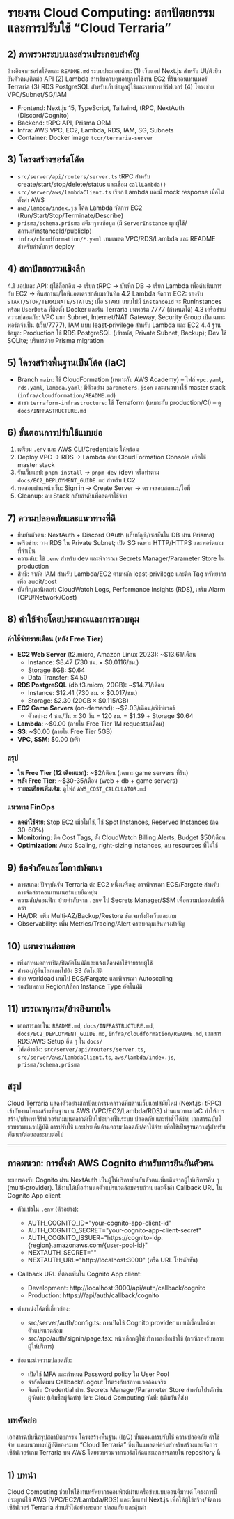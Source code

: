 # รายงาน Cloud Computing: สถาปัตยกรรมและการปรับใช้ “Cloud Terraria”
## 2) ภาพรวมระบบและส่วนประกอบสำคัญ
อ้างอิงจากซอร์สโค้ดและ `README.md` ระบบประกอบด้วย: (1) เว็บแอป Next.js สำหรับ UI/ตัวยืนยันตัวตน/ติดต่อ API (2) Lambda สำหรับควบคุมอายุการใช้งาน EC2 ที่รันคอนเทนเนอร์ Terraria (3) RDS PostgreSQL สำหรับเก็บข้อมูลผู้ใช้และรายการเซิร์ฟเวอร์ (4) โครงข่าย VPC/Subnet/SG/IAM
- Frontend: Next.js 15, TypeScript, Tailwind, tRPC, NextAuth (Discord/Cognito)
- Backend: tRPC API, Prisma ORM
- Infra: AWS VPC, EC2, Lambda, RDS, IAM, SG, Subnets
- Container: Docker image `tccr/terraria-server`

## 3) โครงสร้างซอร์สโค้ด
- `src/server/api/routers/server.ts` tRPC สำหรับ create/start/stop/delete/status และเชื่อม `callLambda()`
- `src/server/aws/lambdaClient.ts` เรียก Lambda และมี mock response เมื่อไม่ตั้งค่า AWS
- `aws/lambda/index.js` โค้ด Lambda จัดการ EC2 (Run/Start/Stop/Terminate/Describe)
- `prisma/schema.prisma` สคีมาฐานข้อมูล (มี `ServerInstance` ผูกผู้ใช้/สถานะ/instanceId/publicIp)
- `infra/cloudformation/*.yaml` เทมเพลต VPC/RDS/Lambda และ README สำหรับลำดับการ deploy

## 4) สถาปัตยกรรมเชิงลึก
4.1 แอปและ API: ผู้ใช้ล็อกอิน → เรียก tRPC → บันทึก DB → เรียก Lambda เพื่อดำเนินการกับ EC2 → คืนสถานะ/ไอพีแอดเดรสกลับมาบันทึก
4.2 Lambda จัดการ EC2: รองรับ `START/STOP/TERMINATE/STATUS`; เมื่อ `START` แบบไม่มี `instanceId` จะ RunInstances พร้อม `UserData` ที่ติดตั้ง Docker และรัน Terraria บนพอร์ต 7777 (กำหนดได้)
4.3 เครือข่าย/ความปลอดภัย: VPC แยก Subnet, Internet/NAT Gateway, Security Group เปิดเฉพาะพอร์ตจำเป็น (เว็บ/7777), IAM แบบ least‑privilege สำหรับ Lambda และ EC2
4.4 ฐานข้อมูล: Production ใช้ RDS PostgreSQL (เข้ารหัส, Private Subnet, Backup); Dev ใช้ SQLite; บริหารด้วย Prisma migration

## 5) โครงสร้างพื้นฐานเป็นโค้ด (IaC)
- Branch `main`: ใช้ CloudFormation (เหมาะกับ AWS Academy) – ไฟล์ `vpc.yaml`, `rds.yaml`, `lambda.yaml`; มีตัวอย่าง `parameters.json` และแนวทางใช้ master stack (`infra/cloudformation/README.md`)
- สาขา `terraform-infrastructure`: ใช้ Terraform (เหมาะกับ production/CI) – ดู `docs/INFRASTRUCTURE.md`

## 6) ขั้นตอนการปรับใช้แบบย่อ
1) เตรียม `.env` และ AWS CLI/Credentials ให้พร้อม
2) Deploy VPC → RDS → Lambda ด้วย CloudFormation Console หรือใช้ master stack
3) รันเว็บแอป: `pnpm install` → `pnpm dev` (dev) หรือทำตาม `docs/EC2_DEPLOYMENT_GUIDE.md` สำหรับ EC2
4) ทดสอบผ่านหน้าเว็บ: Sign in → Create Server → ตรวจสอบสถานะ/ไอพี
5) Cleanup: ลบ Stack กลับลำดับเพื่อลดค่าใช้จ่าย

## 7) ความปลอดภัยและแนวทางที่ดี
- ยืนยันตัวตน: NextAuth + Discord OAuth (เก็บบัญชี/เซสชันใน DB ผ่าน Prisma)
- เครือข่าย: วาง RDS ใน Private Subnet; เปิด SG เฉพาะ HTTP/HTTPS และพอร์ตเกมที่จำเป็น
- ความลับ: ใช้ `.env` สำหรับ dev และพิจารณา Secrets Manager/Parameter Store ใน production
- สิทธิ์: จำกัด IAM สำหรับ Lambda/EC2 ตามหลัก least‑privilege และติด Tag ทรัพยากรเพื่อ audit/cost
- บันทึก/มอนิเตอร์: CloudWatch Logs, Performance Insights (RDS), เสริม Alarm (CPU/Network/Cost)

## 8) ค่าใช้จ่ายโดยประมาณและการควบคุม

### ค่าใช้จ่ายรายเดือน (หลัง Free Tier)
- **EC2 Web Server** (t2.micro, Amazon Linux 2023): ~$13.61/เดือน
  - Instance: $8.47 (730 ชม. × $0.0116/ชม.)
  - Storage 8GB: $0.64
  - Data Transfer: $4.50
- **RDS PostgreSQL** (db.t3.micro, 20GB): ~$14.71/เดือน
  - Instance: $12.41 (730 ชม. × $0.017/ชม.)
  - Storage: $2.30 (20GB × $0.115/GB)
- **EC2 Game Servers** (on-demand): ~$2.03/เดือน/เซิร์ฟเวอร์
  - ตัวอย่าง: 4 ชม./วัน × 30 วัน = 120 ชม. = $1.39 + Storage $0.64
- **Lambda**: ~$0.00 (ภายใน Free Tier 1M requests/เดือน)
- **S3**: ~$0.00 (ภายใน Free Tier 5GB)
- **VPC, SSM**: $0.00 (ฟรี)

### สรุป
- **ใน Free Tier (12 เดือนแรก)**: ~$2/เดือน (เฉพาะ game servers ที่รัน)
- **หลัง Free Tier**: ~$30-35/เดือน (web + db + game servers)
- **รายละเอียดเพิ่มเติม**: ดูไฟล์ `AWS_COST_CALCULATOR.md`

### แนวทาง FinOps
- **ลดค่าใช้จ่าย**: Stop EC2 เมื่อไม่ใช้, ใช้ Spot Instances, Reserved Instances (ลด 30-60%)
- **Monitoring**: ติด Cost Tags, ตั้ง CloudWatch Billing Alerts, Budget $50/เดือน
- **Optimization**: Auto Scaling, right-sizing instances, ลบ resources ที่ไม่ใช้

## 9) ข้อจำกัดและโอกาสพัฒนา
- การสเกล: ปัจจุบันรัน Terraria ต่อ EC2 หนึ่งเครื่อง; อาจพิจารณา ECS/Fargate สำหรับการจัดสรรคอนเทนเนอร์แบบยืดหยุ่น
- ความลับ/คอนฟิก: ย้ายค่าลับจาก `.env` ไป Secrets Manager/SSM เพื่อความปลอดภัยที่ดีกว่า
- HA/DR: เพิ่ม Multi‑AZ/Backup/Restore ชัดเจนทั้งฝั่งเว็บและเกม
- Observability: เพิ่ม Metrics/Tracing/Alert ครอบคลุมเส้นทางสำคัญ

## 10) แผนงานต่อยอด
- เพิ่มกำหนดการเปิด/ปิดอัตโนมัติและแจ้งเตือนค่าใช้จ่ายรายผู้ใช้
- สำรอง/กู้คืนโลกเกมไปยัง S3 อัตโนมัติ
- ย้าย workload เกมไป ECS/Fargate และพิจารณา Autoscaling
- รองรับหลาย Region/เลือก Instance Type อัตโนมัติ

## 11) บรรณานุกรม/อ้างอิงภายใน
- เอกสารภายใน: `README.md`, `docs/INFRASTRUCTURE.md`, `docs/EC2_DEPLOYMENT_GUIDE.md`, `infra/cloudformation/README.md`, เอกสาร RDS/AWS Setup อื่น ๆ ใน `docs/`
- โค้ดอ้างอิง: `src/server/api/routers/server.ts`, `src/server/aws/lambdaClient.ts`, `aws/lambda/index.js`, `prisma/schema.prisma`

## สรุป
Cloud Terraria แสดงตัวอย่างสถาปัตยกรรมคลาวด์ที่ผสานเว็บแอปสมัยใหม่ (Next.js+tRPC) เข้ากับงานโครงสร้างพื้นฐานบน AWS (VPC/EC2/Lambda/RDS) ผ่านแนวทาง IaC ทำให้การสร้าง/บริหารเซิร์ฟเวอร์เกมบนคลาวด์เป็นไปอย่างเป็นระบบ ปลอดภัย และทำซ้ำได้ง่าย เอกสารฉบับนี้รวบรวมแนวปฏิบัติ การปรับใช้ และประเด็นด้านความปลอดภัย/ค่าใช้จ่าย เพื่อใช้เป็นฐานความรู้สำหรับพัฒนา/ต่อยอดระบบต่อไป

---

## ภาคผนวก: การตั้งค่า AWS Cognito สำหรับการยืนยันตัวตน

ระบบรองรับ Cognito ผ่าน NextAuth เป็นผู้ให้บริการยืนยันตัวตนเพิ่มเติมจากผู้ให้บริการอื่น ๆ (multi‑provider). ใช้งานได้เมื่อกำหนดตัวแปรแวดล้อมครบถ้วน และตั้งค่า Callback URL ใน Cognito App client

- ตัวแปรใน `.env` (ตัวอย่าง):
  - AUTH_COGNITO_ID="your-cognito-app-client-id"
  - AUTH_COGNITO_SECRET="your-cognito-app-client-secret"
  - AUTH_COGNITO_ISSUER="https://cognito-idp.{region}.amazonaws.com/{user-pool-id}"
  - NEXTAUTH_SECRET="<random-32-bytes>"
  - NEXTAUTH_URL="http://localhost:3000" (หรือ URL โปรดักชัน)

- Callback URL ที่ต้องเพิ่มใน Cognito App client:
  - Development: http://localhost:3000/api/auth/callback/cognito
  - Production: https://<your-domain>/api/auth/callback/cognito

- ตำแหน่งโค้ดที่เกี่ยวข้อง:
  - src/server/auth/config.ts: การเปิดใช้ Cognito provider แบบมีเงื่อนไขด้วยตัวแปรแวดล้อม
  - src/app/auth/signin/page.tsx: หน้าเลือกผู้ให้บริการลงชื่อเข้าใช้ (กรณีรองรับหลายผู้ให้บริการ)

- ข้อแนะนำความปลอดภัย:
  - เปิดใช้ MFA และกำหนด Password policy ใน User Pool
  - จำกัดโดเมน Callback/Logout ให้ตรงกับสภาพแวดล้อมจริง
  - จัดเก็บ Credential ผ่าน Secrets Manager/Parameter Store สำหรับโปรดักชัน
ผู้จัดทำ: (เติมชื่อผู้จัดทำ)
วิชา: Cloud Computing
วันที่: (เติมวันที่ส่ง)
## บทคัดย่อ
เอกสารฉบับนี้สรุปสถาปัตยกรรม โครงสร้างพื้นฐาน (IaC) ขั้นตอนการปรับใช้ ความปลอดภัย ค่าใช้จ่าย และแนวทางปฏิบัติของระบบ “Cloud Terraria” ซึ่งเป็นแพลตฟอร์มสำหรับสร้างและจัดการเซิร์ฟเวอร์เกม Terraria บน AWS โดยรวบรวมจากซอร์สโค้ดและเอกสารภายใน repository นี้
## 1) บทนำ
Cloud Computing ช่วยให้ใช้งานทรัพยากรคอมพิวต์ผ่านเครือข่ายแบบออนดีมานด์ โครงการนี้ประยุกต์ใช้ AWS (VPC/EC2/Lambda/RDS) และเว็บแอป Next.js เพื่อให้ผู้ใช้สร้าง/จัดการเซิร์ฟเวอร์ Terraria ส่วนตัวได้อย่างสะดวก ปลอดภัย และคุ้มค่า

